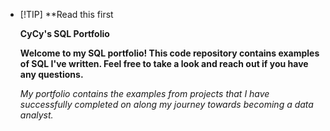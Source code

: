 * [!TIP]
**Read this first


   **CyCy's SQL Portfolio**

  **Welcome to my SQL portfolio! This code repository contains examples of SQL I've written. Feel free to take a look and reach out if you have any questions.**

  *My portfolio contains the examples from projects that I have successfully completed on along my journey towards becoming a data analyst.*
